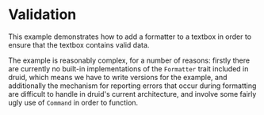 # Validation

This example demonstrates how to add a formatter to a textbox in order to ensure
that the textbox contains valid data.

The example is reasonably complex, for a number of reasons: firstly there are
currently no built-in implementations of the `Formatter` trait included in
druid, which means we have to write versions for the example, and additionally
the mechanism for reporting errors that occur during formatting are difficult to
handle in druid's current architecture, and involve some fairly ugly use of
`Command` in order to function.
